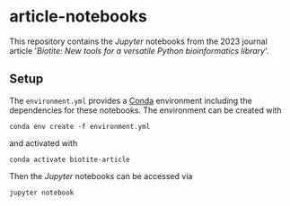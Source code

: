 # article-notebooks

This repository contains the *Jupyter* notebooks from the 2023 journal article
'*Biotite: New tools for a versatile Python bioinformatics library*'.

## Setup

The `environment.yml` provides a
[Conda](https://docs.conda.io/en/latest/miniconda.html) environment including
the dependencies for these notebooks.
The environment can be created with

```
conda env create -f environment.yml
```

and activated with

```
conda activate biotite-article
```

Then the *Jupyter* notebooks can be accessed via

```
jupyter notebook
```